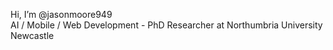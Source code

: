 Hi, I’m @jasonmoore949  
AI / Mobile / Web Development - PhD Researcher at Northumbria University Newcastle  

<!---
jasonmoore949/jasonmoore949 is a ✨ special ✨ repository because its `README.md` (this file) appears on your GitHub profile.
You can click the Preview link to take a look at your changes.
--->
